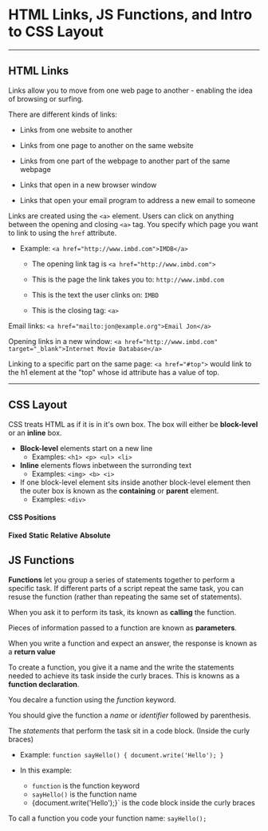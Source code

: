 # HTML Links, JS Functions, and Intro to CSS Layout

***

## HTML Links

Links allow you to move from one web page to another - enabling the idea of browsing or surfing.

There are different kinds of links:

- Links from one website to another

- Links from one page to another on the same website

- Links from one part of the webpage to another part of the same webpage

- Links that open in a new browser window

- Links that  open your email program to address a new email to someone

Links are created using the `<a>` element. Users can click on anything between the opening and closing `<a>` tag. You specify which page you want to link to using the `href` attribute.

- Example: `<a href="http://www.imbd.com">IMDB</a>`

  - The opening link tag is `<a href="http://www.imbd.com">`

  - This is the page the link takes you to: `http://www.imbd.com`

  - This is the text the user clinks on: `IMBD`
  
  - This is the closing tag: `<a>`

Email links: `<a href="mailto:jon@example.org">Email Jon</a>`

Opening links in a new window: `<a href="http://www.imbd.com" target="_blank">Internet Movie Database</a>`

Linking to a specific part on the same page: `<a href="#top">` would link to the h1 element at the "top" whose id attribute has a value of top.

***

## CSS Layout

CSS treats HTML as if it is in it's own box. The box will either be **block-level** or an **inline** box.

- **Block-level** elements start on a new line
  - Examples: `<h1> <p> <ul> <li>`
- **Inline** elements flows inbetween the surronding text
  - Examples: `<img> <b> <i>`
- If one block-level element sits inside another block-level element then the outer box is known as the **containing** or **parent** element.
  - Examples: `<div>`

#### CSS Positions

**Fixed**
**Static**
**Relative**
**Absolute**

## JS Functions

**Functions** let you group a series of statements together to perform a specific task. If different parts of a script repeat the same task, you can resuse the function (rather than repeating the same set of statements).

When you ask it to perform its task, its known as **calling** the function.

Pieces of information passed to a function are known as **parameters**.

When you write a function and expect an answer, the response is known as a **return value**

To create a function, you give it a name and the write the statements needed to achieve its task inside the curly braces. This is knowns as a **function declaration**.

You decalre a function using the *function* keyword.

You should give the function a *name* or *identifier* followed by parenthesis.

The *statements* that perform the task sit in a code block. (Inside the curly braces)

- Example: `function sayHello() {
  document.write('Hello');
}`

- In this example:
  - `function` is the function keyword
  - `sayHello()` is the function name
  - {document.write('Hello');}` is the code block inside the curly braces

To call a function you code your function name: `sayHello();`
